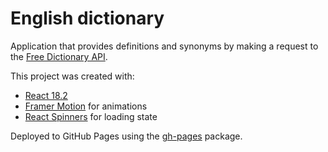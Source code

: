 # English dictionary

Application that provides definitions and synonyms by making a request to the [Free Dictionary API](https://dictionaryapi.dev/).

This project was created with:

- [React 18.2](https://reactjs.org/)
- [Framer Motion](https://www.framer.com/motion/) for animations
- [React Spinners](https://www.davidhu.io/react-spinners/) for loading state

Deployed to GitHub Pages using the [gh-pages](https://www.npmjs.com/package/gh-pages) package.
